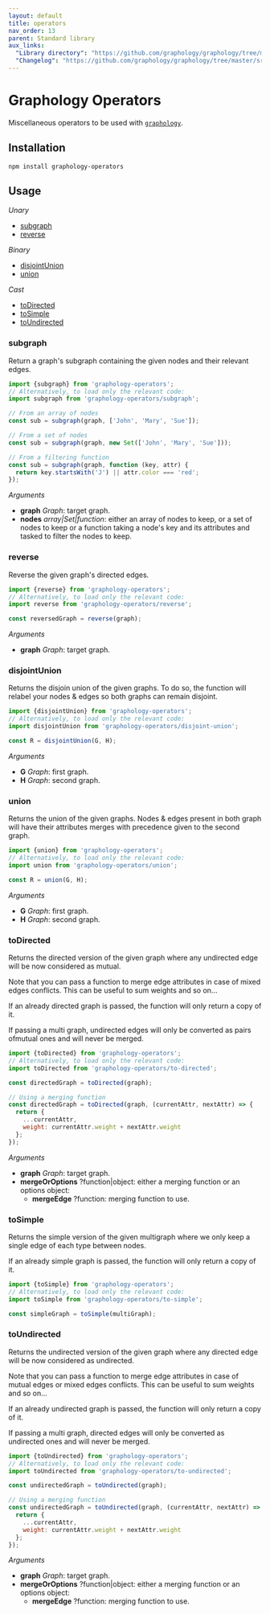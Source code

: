 ```yaml
---
layout: default
title: operators
nav_order: 13
parent: Standard library
aux_links:
  "Library directory": "https://github.com/graphology/graphology/tree/master/src/operators"
  "Changelog": "https://github.com/graphology/graphology/tree/master/src/operators/CHANGELOG.md"
---
```


# Graphology Operators

Miscellaneous operators to be used with [`graphology`](..).

## Installation

```
npm install graphology-operators
```

## Usage

_Unary_

- [subgraph](#subgraph)
- [reverse](#reverse)

_Binary_

- [disjointUnion](#disjointunion)
- [union](#union)

_Cast_

- [toDirected](#todirected)
- [toSimple](#tosimple)
- [toUndirected](#toundirected)

### subgraph

Return a graph's subgraph containing the given nodes and their relevant edges.

```js
import {subgraph} from 'graphology-operators';
// Alternatively, to load only the relevant code:
import subgraph from 'graphology-operators/subgraph';

// From an array of nodes
const sub = subgraph(graph, ['John', 'Mary', 'Sue']);

// From a set of nodes
const sub = subgraph(graph, new Set(['John', 'Mary', 'Sue']));

// From a filtering function
const sub = subgraph(graph, function (key, attr) {
  return key.startsWith('J') || attr.color === 'red';
});
```

_Arguments_

- **graph** _Graph_: target graph.
- **nodes** _array|Set|function_: either an array of nodes to keep, or a set of nodes to keep or a function taking a node's key and its attributes and tasked to filter the nodes to keep.

### reverse

Reverse the given graph's directed edges.

```js
import {reverse} from 'graphology-operators';
// Alternatively, to load only the relevant code:
import reverse from 'graphology-operators/reverse';

const reversedGraph = reverse(graph);
```

_Arguments_

- **graph** _Graph_: target graph.

### disjointUnion

Returns the disjoin union of the given graphs. To do so, the function will
relabel your nodes & edges so both graphs can remain disjoint.

```js
import {disjointUnion} from 'graphology-operators';
// Alternatively, to load only the relevant code:
import disjointUnion from 'graphology-operators/disjoint-union';

const R = disjointUnion(G, H);
```

_Arguments_

- **G** _Graph_: first graph.
- **H** _Graph_: second graph.

### union

Returns the union of the given graphs. Nodes & edges present in both graph will have their attributes merges with precedence given to the second graph.

```js
import {union} from 'graphology-operators';
// Alternatively, to load only the relevant code:
import union from 'graphology-operators/union';

const R = union(G, H);
```

_Arguments_

- **G** _Graph_: first graph.
- **H** _Graph_: second graph.

### toDirected

Returns the directed version of the given graph where any undirected edge will be now considered as mutual.

Note that you can pass a function to merge edge attributes in case of mixed edges conflicts. This can be useful to sum weights and so on...

If an already directed graph is passed, the function will only return a copy of it.

If passing a multi graph, undirected edges will only be converted as pairs ofmutual ones and will never be merged.

```js
import {toDirected} from 'graphology-operators';
// Alternatively, to load only the relevant code:
import toDirected from 'graphology-operators/to-directed';

const directedGraph = toDirected(graph);

// Using a merging function
const directedGraph = toDirected(graph, (currentAttr, nextAttr) => {
  return {
    ...currentAttr,
    weight: currentAttr.weight + nextAttr.weight
  };
});
```

_Arguments_

- **graph** _Graph_: target graph.
- **mergeOrOptions** <span class="code">?function|object</span>: either a merging function or an options object:
  - **mergeEdge** <span class="code">?function</span>: merging function to use.

### toSimple

Returns the simple version of the given multigraph where we only keep a single edge of each type between nodes.

If an already simple graph is passed, the function will only return a copy of it.

```js
import {toSimple} from 'graphology-operators';
// Alternatively, to load only the relevant code:
import toSimple from 'graphology-operators/to-simple';

const simpleGraph = toSimple(multiGraph);
```

### toUndirected

Returns the undirected version of the given graph where any directed edge will be now considered as undirected.

Note that you can pass a function to merge edge attributes in case of mutual edges or mixed edges conflicts. This can be useful to sum weights and so on...

If an already undirected graph is passed, the function will only return a copy of it.

If passing a multi graph, directed edges will only be converted as undirected ones and will never be merged.

```js
import {toUndirected} from 'graphology-operators';
// Alternatively, to load only the relevant code:
import toUndirected from 'graphology-operators/to-undirected';

const undirectedGraph = toUndirected(graph);

// Using a merging function
const undirectedGraph = toUndirected(graph, (currentAttr, nextAttr) => {
  return {
    ...currentAttr,
    weight: currentAttr.weight + nextAttr.weight
  };
});
```

_Arguments_

- **graph** _Graph_: target graph.
- **mergeOrOptions** <span class="code">?function|object</span>: either a merging function or an options object:
  - **mergeEdge** <span class="code">?function</span>: merging function to use.

